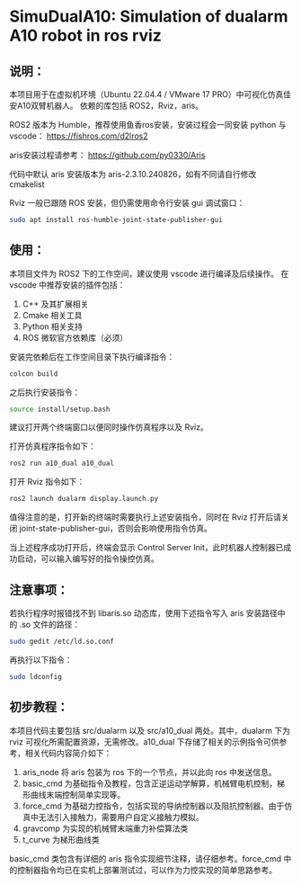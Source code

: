 # SimuDualA10: Simulation of dualarm A10 robot in ros rviz

## 说明：
本项目用于在虚拟机环境（Ubuntu 22.04.4 / VMware 17 PRO）中可视化仿真佳安A10双臂机器人。
依赖的库包括 ROS2，Rviz，aris。

ROS2 版本为 Humble，推荐使用鱼香ros安装，安装过程会一同安装 python 与 vscode：
https://fishros.com/d2lros2

aris安装过程请参考：
https://github.com/py0330/Aris

代码中默认 aris 安装版本为 aris-2.3.10.240826，如有不同请自行修改 cmakelist

Rviz 一般已跟随 ROS 安装，但仍需使用命令行安装 gui 调试窗口：
```bash
sudo apt install ros-humble-joint-state-publisher-gui
```

## 使用：
本项目文件为 ROS2 下的工作空间，建议使用 vscode 进行编译及后续操作。
在 vscode 中推荐安装的插件包括：
1. C++ 及其扩展相关
2. Cmake 相关工具
3. Python 相关支持
4. ROS 微软官方依赖库（必须）

安装完依赖后在工作空间目录下执行编译指令：
```bash
colcon build
```

之后执行安装指令：
```bash
source install/setup.bash
```

建议打开两个终端窗口以便同时操作仿真程序以及 Rviz。

打开仿真程序指令如下：
```bash
ros2 run a10_dual a10_dual
```

打开 Rviz 指令如下：
```bash
ros2 launch dualarm display.launch.py
```

值得注意的是，打开新的终端时需要执行上述安装指令，同时在 Rviz 打开后请关闭 joint-state-publisher-gui，否则会影响使用指令仿真。

当上述程序成功打开后，终端会显示 Control Server Init，此时机器人控制器已成功启动，可以输入编写好的指令操控仿真。

## 注意事项：
若执行程序时报错找不到 libaris.so 动态库，使用下述指令写入 aris 安装路径中的 .so 文件的路径：
```bash
sudo gedit /etc/ld.so.conf
```
再执行以下指令：
```bash
sudo ldconfig
```

## 初步教程：
本项目代码主要包括 src/dualarm 以及 src/a10_dual 两处。其中，dualarm 下为 rviz 可视化所需配置资源，无需修改。a10_dual 下存储了相关的示例指令可供参考，相关代码内容简介如下：
1. aris_node 将 aris 包装为 ros 下的一个节点，并以此向 ros 中发送信息。
2. basic_cmd 为基础指令及教程，包含正逆运动学解算，机械臂电机控制，梯形曲线末端控制简单实现等。
3. force_cmd 为基础力控指令，包括实现的导纳控制器以及阻抗控制器。由于仿真中无法引入接触力，需要用户自定义接触力模拟。
4. gravcomp 为实现的机械臂末端重力补偿算法类
5. t_curve 为梯形曲线类

basic_cmd 类包含有详细的 aris 指令实现细节注释，请仔细参考。force_cmd 中的控制器指令均已在实机上部署测试过，可以作为力控实现的简单思路参考。
